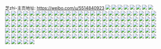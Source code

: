 芝zhi-主页地址: https://weibo.com/u/5514840923 
![](https://wx4.sinaimg.cn/mw2000/0061dI39ly1h9j5x2006mj30u00u0te9.jpg) 
![](https://wx4.sinaimg.cn/mw2000/0061dI39ly1h96lbu3f9ej30pr0rnk41.jpg) 
![](https://wx4.sinaimg.cn/mw2000/0061dI39ly1h95qbw69z9j30zo256kh5.jpg) 
![](https://wx4.sinaimg.cn/mw2000/0061dI39ly1h95qbtb7zvj30zo2567sq.jpg) 
![](https://wx4.sinaimg.cn/mw2000/0061dI39ly1h8zybnubdtj30u00u0wka.jpg) 
![](https://wx4.sinaimg.cn/mw2000/0061dI39ly1h8yl6kmpe7j30ol13pn43.jpg) 
![](https://wx4.sinaimg.cn/mw2000/0061dI39ly1h8w8v5rw50j30zo2561ed.jpg) 
![](https://wx4.sinaimg.cn/mw2000/0061dI39ly1h8rs0r58a7j30u0140q9u.jpg) 
![](https://wx4.sinaimg.cn/mw2000/0061dI39ly1h8kp51abpwj30um0ptdhx.jpg) 
![](https://wx4.sinaimg.cn/mw2000/0061dI39ly1h8kp50vrk8j30rh0qi40i.jpg) 
![](https://wx4.sinaimg.cn/mw2000/0061dI39ly1h8gab316xhj30u019i468.jpg) 
![](https://wx4.sinaimg.cn/mw2000/0061dI39ly1h8euk0pjdbj30u0140wiz.jpg) 
![](https://wx4.sinaimg.cn/mw2000/0061dI39ly1h8euk10w16j30u0140jx8.jpg) 
![](https://wx4.sinaimg.cn/mw2000/0061dI39ly1h8euk0bcg6j30u01sxjxr.jpg) 
![](https://wx4.sinaimg.cn/mw2000/0061dI39ly1h8euk2230oj30u0140ah0.jpg) 
![](https://wx4.sinaimg.cn/mw2000/0061dI39ly1h85ueiclgaj30u013dac6.jpg) 
![](https://wx4.sinaimg.cn/mw2000/0061dI39ly1h82582tdwbj30u01sxn33.jpg) 
![](https://wx4.sinaimg.cn/mw2000/0061dI39ly1h825871grhj30ty13y49c.jpg) 
![](https://wx4.sinaimg.cn/mw2000/0061dI39ly1h7yx1hhkcwj30u0190k1g.jpg) 
![](https://wx4.sinaimg.cn/mw2000/0061dI39ly1h7yx1h8082j30u0140jys.jpg) 
![](https://wx4.sinaimg.cn/mw2000/0061dI39ly1h7q2syad2yj30u015hac9.jpg) 
![](https://wx4.sinaimg.cn/mw2000/0061dI39ly1h7poebf3dtj30u0140tgs.jpg) 
![](https://wx4.sinaimg.cn/mw2000/0061dI39ly1h7poeaxf1zj30u013in7l.jpg) 
![](https://wx4.sinaimg.cn/mw2000/0061dI39ly1h7m0c5q9kxj30u00zjwln.jpg) 
![](https://wx4.sinaimg.cn/mw2000/0061dI39ly1h7m0c6juw6j30u00u0jyn.jpg) 
![](https://wx4.sinaimg.cn/mw2000/0061dI39ly1h7m0c64muwj30u01hcwqw.jpg) 
![](https://wx4.sinaimg.cn/mw2000/0061dI39ly1h7kbp6arw1j30vq0u0q5v.jpg) 
![](https://wx4.sinaimg.cn/mw2000/0061dI39ly1h7jrybe7w3j30tw0twjza.jpg) 
![](https://wx4.sinaimg.cn/mw2000/0061dI39ly1h7jryc5bjgj30u01hctdc.jpg) 
![](https://wx4.sinaimg.cn/mw2000/0061dI39ly1h7im6ygmtij30u01sxwj8.jpg) 
![](https://wx4.sinaimg.cn/mw2000/0061dI39ly1h7im6yte2tj30u00sctbq.jpg) 
![](https://wx4.sinaimg.cn/mw2000/0061dI39ly1h7h9c41h63j30u01hcq9q.jpg) 
![](https://wx4.sinaimg.cn/mw2000/0061dI39ly1h7dxb7r81hj30u010sta7.jpg) 
![](https://wx4.sinaimg.cn/mw2000/0061dI39ly1h7dxb8w4goj30u0500kjl.jpg) 
![](https://wx4.sinaimg.cn/mw2000/0061dI39ly1h7dxb9ecp5j30u00u0n7v.jpg) 
![](https://wx4.sinaimg.cn/mw2000/0061dI39ly1h6usfcpz5gj30u01sxq9g.jpg) 
![](https://wx4.sinaimg.cn/mw2000/0061dI39ly1h6usfczp7rj30qg0zadme.jpg) 
![](https://wx4.sinaimg.cn/mw2000/0061dI39ly1h6usfdyrilj30u00u0tai.jpg) 
![](https://wx4.sinaimg.cn/mw2000/0061dI39ly1h4tgpkuog7j31sx0u0wmk.jpg) 
![](https://wx4.sinaimg.cn/mw2000/0061dI39ly1h4eb3e20brj30u0140dnd.jpg) 
![](https://wx4.sinaimg.cn/mw2000/0061dI39ly1h4eb3g7bftj30u00v4jzh.jpg) 
![](https://wx4.sinaimg.cn/mw2000/0061dI39ly1h41qp4lmm2j30u03c1awc.jpg) 
![](https://wx4.sinaimg.cn/mw2000/0061dI39ly1h41qp3uwbkj30u00uidmq.jpg) 
![](https://wx4.sinaimg.cn/mw2000/0061dI39ly1h41qp96785j30u00u0amy.jpg) 
![](https://wx4.sinaimg.cn/mw2000/0061dI39ly1h41qp9f50uj30u013zdp6.jpg) 
![](https://wx4.sinaimg.cn/mw2000/0061dI39ly1h41qpccc6jj30u0140qc7.jpg) 
![](https://wx4.sinaimg.cn/mw2000/0061dI39ly1h41qpfizc1j30u00u0ah7.jpg) 
![](https://wx4.sinaimg.cn/mw2000/0061dI39ly1h41qpfz443j30u00u0ahn.jpg) 
![](https://wx4.sinaimg.cn/mw2000/0061dI39ly1h3rfp3u3y5j30u0140tgs.jpg) 
![](https://wx4.sinaimg.cn/mw2000/0061dI39ly1h3rfp487zpj30u0140n70.jpg) 
![](https://wx4.sinaimg.cn/mw2000/0061dI39ly1h3rfp55nfxj30u0140teh.jpg) 
![](https://wx4.sinaimg.cn/mw2000/0061dI39ly1h3rfp5yimkj30u0141123.jpg) 
![](https://wx4.sinaimg.cn/mw2000/0061dI39ly1h3rfp6auw2j30u00u07ao.jpg) 
![](https://wx4.sinaimg.cn/mw2000/0061dI39ly1h3rfp6ny8oj30u00vp0z4.jpg) 
![](https://wx4.sinaimg.cn/mw2000/0061dI39ly1h3ljnktu7jj30u0140qdh.jpg) 
![](https://wx4.sinaimg.cn/mw2000/0061dI39ly1h3ljnl9sehj30u00u0wjw.jpg) 
![](https://wx4.sinaimg.cn/mw2000/0061dI39ly1h3ljnltgcdj30u0140n6q.jpg) 
![](https://wx4.sinaimg.cn/mw2000/0061dI39ly1h3j8h7hbufj30u00u0n2i.jpg) 
![](https://wx4.sinaimg.cn/mw2000/0061dI39ly1h3j8h7s51tj30u00u0q8q.jpg) 
![](https://wx4.sinaimg.cn/mw2000/0061dI39ly1h3j8h997fdj30u00u0tfb.jpg) 
![](https://wx4.sinaimg.cn/mw2000/0061dI39ly1h3j8h76v3tj30u00u0wms.jpg) 
![](https://wx4.sinaimg.cn/mw2000/0061dI39ly1h3j8h9vw9sj30u00u0448.jpg) 
![](https://wx4.sinaimg.cn/mw2000/0061dI39ly1h3j8h8jxoqj30u00u00y6.jpg) 
![](https://wx4.sinaimg.cn/mw2000/0061dI39ly1h3j8haj3qej30u00u0dlr.jpg) 
![](https://wx4.sinaimg.cn/mw2000/0061dI39ly1h3j8hb70yvj30u00u0afr.jpg) 
![](https://wx4.sinaimg.cn/mw2000/0061dI39ly1h3j8hcf2z4j30u00u0jw2.jpg) 
![](https://wx4.sinaimg.cn/mw2000/0061dI39ly1h3huy3bpwjj30u0190wn8.jpg) 
![](https://wx4.sinaimg.cn/mw2000/0061dI39ly1h3huy4k88gj30u0198ah2.jpg) 
![](https://wx4.sinaimg.cn/mw2000/0061dI39ly1h3huy5b297j30u01900z9.jpg) 
![](https://wx4.sinaimg.cn/mw2000/0061dI39ly1h3huy3zlmij30u01087aj.jpg) 
![](https://wx4.sinaimg.cn/mw2000/0061dI39ly1h3huy49os1j30u017ygs7.jpg) 
![](https://wx4.sinaimg.cn/mw2000/0061dI39ly1h3huyydaqaj30u0140100.jpg) 
![](https://wx4.sinaimg.cn/mw2000/0061dI39ly1h3g0l2jxgzj30qz0l40ut.jpg) 
![](https://wx4.sinaimg.cn/mw2000/0061dI39ly1h37n5sf008j30u0190gwd.jpg) 
![](https://wx4.sinaimg.cn/mw2000/0061dI39ly1h37n5uq3cjj30u0140k63.jpg) 
![](https://wx4.sinaimg.cn/mw2000/0061dI39ly1h37n5vmt7uj30u00u0aeg.jpg) 
![](https://wx4.sinaimg.cn/mw2000/0061dI39ly1h37n5wyjbxj30u00u0gsw.jpg) 
![](https://wx4.sinaimg.cn/mw2000/0061dI39ly1h37n5qqanwj30u00u0jxq.jpg) 
![](https://wx4.sinaimg.cn/mw2000/0061dI39ly1h37n5zeph5j30u01ha4b2.jpg) 
![](https://wx4.sinaimg.cn/mw2000/0061dI39ly1h37n60xge0j30u0190n6u.jpg) 
![](https://wx4.sinaimg.cn/mw2000/0061dI39ly1h37n61dbrij30zo0egaax.jpg) 
![](https://wx4.sinaimg.cn/mw2000/0061dI39ly1h37n697a91j30u00u010e.jpg) 
![](https://wx4.sinaimg.cn/mw2000/0061dI39ly1h2zkn5d7dyj30qs0qygnb.jpg) 
![](https://wx4.sinaimg.cn/mw2000/0061dI39ly1h2yn609d31j30u00u1jsc.jpg) 
![](https://wx4.sinaimg.cn/mw2000/0061dI39ly1h2wl040t4bj30u0460npd.jpg) 
![](https://wx4.sinaimg.cn/mw2000/0061dI39ly1h2wl06sat7j30u00u0tdu.jpg) 
![](https://wx4.sinaimg.cn/mw2000/0061dI39ly1h2wl0au2m4j30u013zte6.jpg) 
![](https://wx4.sinaimg.cn/mw2000/0061dI39ly1h2wl0ba9eaj30u00u0te0.jpg) 
![](https://wx4.sinaimg.cn/mw2000/0061dI39ly1h2wl0bs056j30u014079t.jpg) 
![](https://wx4.sinaimg.cn/mw2000/0061dI39ly1h1w7um110tj30u00u0jwp.jpg) 
![](https://wx4.sinaimg.cn/mw2000/0061dI39ly1h1w7uni718j30u0140woe.jpg) 
![](https://wx4.sinaimg.cn/mw2000/0061dI39ly1h1w7ur3bjpj30qi0qgn02.jpg) 
![](https://wx4.sinaimg.cn/mw2000/0061dI39ly1h1qky2ehu8j30n00n0ac5.jpg) 
![](https://wx4.sinaimg.cn/mw2000/0061dI39ly1h0gal3apm4j30mi0mytd7.jpg) 
![](https://wx4.sinaimg.cn/mw2000/0061dI39ly1h0gaiwp831j30u00u0wka.jpg) 
![](https://wx4.sinaimg.cn/mw2000/0061dI39ly1h0gaiwzobtj30tu0tu0xg.jpg) 
![](https://wx4.sinaimg.cn/mw2000/0061dI39ly1h0gakoqgufj30u0140wn6.jpg) 
![](https://wx4.sinaimg.cn/mw2000/0061dI39ly1h0gak6h7szj313u0tun54.jpg) 
![](https://wx4.sinaimg.cn/mw2000/0061dI39ly1h0gak5k1ugj30tu0tutfv.jpg) 
![](https://wx4.sinaimg.cn/mw2000/0061dI39ly1h0gaizdtoqj30u00u07a6.jpg) 
![](https://wx4.sinaimg.cn/mw2000/0061dI39ly1gxo4s4ifvrj30zo0fh764.jpg) 
![](https://wx4.sinaimg.cn/mw2000/0061dI39ly1gxmwr56gg4j30u00ugqaa.jpg) 
![](https://wx4.sinaimg.cn/mw2000/0061dI39ly1gxmwr4oclrj30u00u07cy.jpg) 
![](https://wx4.sinaimg.cn/mw2000/0061dI39ly1gxmwr5hvz9j30u00u0adi.jpg) 
![](https://wx4.sinaimg.cn/mw2000/0061dI39ly1gxmwr5tos7j30u00u012g.jpg) 
![](https://wx4.sinaimg.cn/mw2000/0061dI39ly1gxmwr63oquj30u0140k0o.jpg) 
![](https://wx4.sinaimg.cn/mw2000/0061dI39ly1gxmwr6d0t5j30x90u0acc.jpg) 
![](https://wx4.sinaimg.cn/mw2000/0061dI39ly1gx27kfo7c0j30kz0m20wb.jpg) 
![](https://wx4.sinaimg.cn/mw2000/0061dI39ly1gx27kg4nnoj30z10u042k.jpg) 
![](https://wx4.sinaimg.cn/mw2000/0061dI39ly1gx27kgm9taj30u00u07ac.jpg) 
![](https://wx4.sinaimg.cn/mw2000/0061dI39ly1gx27kgwvwnj30u01i30yt.jpg) 
![](https://wx4.sinaimg.cn/mw2000/0061dI39ly1gx27kh9uffj30u00u049m.jpg) 
![](https://wx4.sinaimg.cn/mw2000/0061dI39ly1gx27lvmgwyj30ru0c2di5.jpg) 
![](https://wx4.sinaimg.cn/mw2000/0061dI39ly1gx13ujk714j30u00u043e.jpg) 
![](https://wx4.sinaimg.cn/mw2000/0061dI39ly1gx13tot21pj30u00u0gnr.jpg) 
![](https://wx4.sinaimg.cn/mw2000/0061dI39ly1gx13ujw1zrj30u0140dmh.jpg) 
![](https://wx4.sinaimg.cn/mw2000/0061dI39ly1gwzvzbatx3j30zo0bp414.jpg) 
![](https://wx4.sinaimg.cn/mw2000/0061dI39ly1gwzlyr6yhxj30u00u07ao.jpg) 
![](https://wx4.sinaimg.cn/mw2000/0061dI39ly1gwzlyrjzncj30u00u0wne.jpg) 
![](https://wx4.sinaimg.cn/mw2000/0061dI39ly1gwzlys1z4cj30u00u0afz.jpg) 
![](https://wx4.sinaimg.cn/mw2000/0061dI39ly1gwzlysds0bj30u00u0jwl.jpg) 
![](https://wx4.sinaimg.cn/mw2000/0061dI39ly1gwzlyt8rbnj30u00u0n3t.jpg) 
![](https://wx4.sinaimg.cn/mw2000/0061dI39ly1gwzlytu9zuj30zo0m1wft.jpg) 
![](https://wx4.sinaimg.cn/mw2000/0061dI39ly1gwyh9mbjjxj30vi0u0wly.jpg) 
![](https://wx4.sinaimg.cn/mw2000/0061dI39ly1gwyh9mmbegj30u00u0tcd.jpg) 
![](https://wx4.sinaimg.cn/mw2000/0061dI39ly1gwyh9n00mhj30u00u00yv.jpg) 
![](https://wx4.sinaimg.cn/mw2000/0061dI39ly1gwyh9nbrabj30u00u0wkm.jpg) 
![](https://wx4.sinaimg.cn/mw2000/0061dI39ly1gwyh9uafidj30u01sxtgc.jpg) 
![](https://wx4.sinaimg.cn/mw2000/0061dI39ly1gwyh9lwdylj30u00u0n3y.jpg) 
![](https://wx4.sinaimg.cn/mw2000/0061dI39ly1gwyh9ns0j7j30u01o045s.jpg) 
![](https://wx4.sinaimg.cn/mw2000/0061dI39ly1gwyh9o6o3dj30u0140dnx.jpg) 
![](https://wx4.sinaimg.cn/mw2000/0061dI39ly1gwyh9uzgkjj30u01407cp.jpg) 
![](https://wx4.sinaimg.cn/mw2000/0061dI39ly1gww6dll9k5j30u00u0dm2.jpg) 
![](https://wx4.sinaimg.cn/mw2000/0061dI39ly1gww6dmqm4ej30u00u0q95.jpg) 
![](https://wx4.sinaimg.cn/mw2000/0061dI39ly1gww6dod9tnj30u00w847c.jpg) 
![](https://wx4.sinaimg.cn/mw2000/0061dI39ly1ghbc7rjc2fj30u02tcwmk.jpg) 
![](https://wx4.sinaimg.cn/mw2000/0061dI39ly1ghbc7sp2wrj30u01engqv.jpg) 
![](https://wx4.sinaimg.cn/mw2000/0061dI39ly1ghbc7uesw4j30u0480n9x.jpg) 
